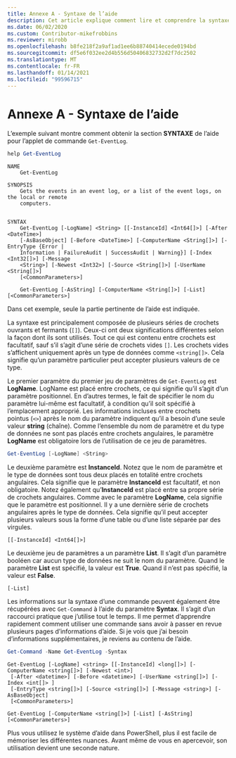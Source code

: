 ```yaml
---
title: Annexe A - Syntaxe de l’aide
description: Cet article explique comment lire et comprendre la syntaxe d’une applet de commande telle que présentée par Get-Help.
ms.date: 06/02/2020
ms.custom: Contributor-mikefrobbins
ms.reviewer: mirobb
ms.openlocfilehash: b8fe218f2a9af1ad1ee6b88740414ecede0194bd
ms.sourcegitcommit: df5e6f032ee2d4b556d50406832732d2f7dc2502
ms.translationtype: MT
ms.contentlocale: fr-FR
ms.lasthandoff: 01/14/2021
ms.locfileid: "99596715"
---
```

# <a name="appendix-a---help-syntax"></a>Annexe A - Syntaxe de l’aide

L’exemple suivant montre comment obtenir la section **SYNTAXE** de l’aide pour l’applet de commande `Get-EventLog`.

```powershell
help Get-EventLog
```

```Output
NAME
    Get-EventLog

SYNOPSIS
    Gets the events in an event log, or a list of the event logs, on the local or remote
    computers.


SYNTAX
    Get-EventLog [-LogName] <String> [[-InstanceId] <Int64[]>] [-After <DateTime>]
    [-AsBaseObject] [-Before <DateTime>] [-ComputerName <String[]>] [-EntryType {Error |
    Information | FailureAudit | SuccessAudit | Warning}] [-Index <Int32[]>] [-Message
    <String>] [-Newest <Int32>] [-Source <String[]>] [-UserName <String[]>]
    [<CommonParameters>]

    Get-EventLog [-AsString] [-ComputerName <String[]>] [-List] [<CommonParameters>]
```

Dans cet exemple, seule la partie pertinente de l’aide est indiquée.

La syntaxe est principalement composée de plusieurs séries de crochets ouvrants et fermants (`[]`). Ceux-ci ont deux significations différentes selon la façon dont ils sont utilisés. Tout ce qui est contenu entre crochets est facultatif, sauf s’il s’agit d’une série de crochets vides `[]`. Les crochets vides s’affichent uniquement après un type de données comme `<string[]>`. Cela signifie qu’un paramètre particulier peut accepter plusieurs valeurs de ce type.

Le premier paramètre du premier jeu de paramètres de `Get-EventLog` est **LogName**. LogName est placé entre crochets, ce qui signifie qu’il s’agit d’un paramètre positionnel. En d’autres termes, le fait de spécifier le nom du paramètre lui-même est facultatif, à condition qu’il soit spécifié à l’emplacement approprié. Les informations incluses entre crochets pointus (`<>`) après le nom du paramètre indiquent qu’il a besoin d’une seule valeur **string** (chaîne). Comme l’ensemble du nom de paramètre et du type de données ne sont pas placés entre crochets angulaires, le paramètre **LogName** est obligatoire lors de l’utilisation de ce jeu de paramètres.

```powershell
Get-EventLog [-LogName] <String>
```

Le deuxième paramètre est **InstanceId**. Notez que le nom de paramètre et le type de données sont tous deux placés en totalité entre crochets angulaires. Cela signifie que le paramètre **InstanceId** est facultatif, et non obligatoire. Notez également qu’**InstanceId** est placé entre sa propre série de crochets angulaires. Comme avec le paramètre **LogName**, cela signifie que le paramètre est positionnel. Il y a une dernière série de crochets angulaires après le type de données. Cela signifie qu’il peut accepter plusieurs valeurs sous la forme d’une table ou d’une liste séparée par des virgules.

```
[[-InstanceId] <Int64[]>]
```

Le deuxième jeu de paramètres a un paramètre **List**. Il s’agit d’un paramètre booléen car aucun type de données ne suit le nom du paramètre. Quand le paramètre **List** est spécifié, la valeur est **True**. Quand il n’est pas spécifié, la valeur est **False**.

```
[-List]
```

Les informations sur la syntaxe d’une commande peuvent également être récupérées avec `Get-Command` à l’aide du paramètre **Syntax**. Il s’agit d’un raccourci pratique que j’utilise tout le temps. Il me permet d’apprendre rapidement comment utiliser une commande sans avoir à passer en revue plusieurs pages d’informations d’aide. Si je vois que j’ai besoin d’informations supplémentaires, je reviens au contenu de l’aide.

```powershell
Get-Command -Name Get-EventLog -Syntax
```

```Output
Get-EventLog [-LogName] <string> [[-InstanceId] <long[]>] [-ComputerName <string[]>] [-Newest <int>]
 [-After <datetime>] [-Before <datetime>] [-UserName <string[]>] [-Index <int[]> ]
 [-EntryType <string[]>] [-Source <string[]>] [-Message <string>] [-AsBaseObject]
 [<CommonParameters>]

Get-EventLog [-ComputerName <string[]>] [-List] [-AsString] [<CommonParameters>]
```

Plus vous utilisez le système d’aide dans PowerShell, plus il est facile de mémoriser les différentes nuances. Avant même de vous en apercevoir, son utilisation devient une seconde nature.
